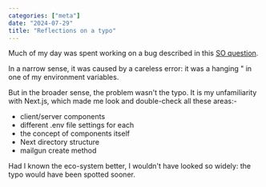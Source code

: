 ```yaml
---
categories: ["meta"]
date: "2024-07-29"
title: "Reflections on a typo"
---
```


Much of my day was spent working on a bug described in this [SO question](https://stackoverflow.com/questions/78812601/env-file-in-next-js-changes-the-behaviour-of-mailgun-js-solved).

In a narrow sense, it was caused by a careless error: it was a hanging " in one of my environment variables.

But in the broader sense, the problem wasn't the typo.  It is my unfamiliarity with Next.js, which made me look and double-check all these areas:-

- client/server components
- different .env file settings for each
- the concept of components itself
- Next directory structure
- mailgun create method

Had I known the eco-system better, I wouldn't have looked so widely: the typo would have been spotted sooner.
